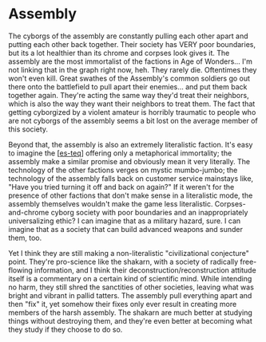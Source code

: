 # Assembly

The cyborgs of the assembly are constantly pulling each other apart and putting each other back together.  Their society has VERY poor boundaries, but its a lot healthier than its chrome and corpses look gives it.  The assembly are the most immortalist of the factions in Age of Wonders...  I'm not linking that in the graph right now, heh.  They rarely die.  Oftentimes they won't even kill.  Great swathes of the Assembly's common soldiers go out there onto the battlefield to pull apart their enemies... and put them back together again.  They're acting the same way they'd treat their neighbors, which is also the way they want their neighbors to treat them.  The fact that getting cyborgized by a violent amateur is horribly traumatic to people who are not cyborgs of the assembly seems a bit lost on the average member of this society.

Beyond that, the assembly is also an extremely literalistic faction.  It's easy to imagine the [[es-teq]] offering only a metaphorical immortality; the assembly make a similar promise and obviously mean it very literally.  The technology of the other factions verges on mystic mumbo-jumbo; the technology of the assembly falls back on customer service mainstays like, "Have you tried turning it off and back on again?"  If it weren't for the presence of other factions that don't make sense in a literalistic mode, the assembly themselves wouldn't make the game less literalistic.  Corpses-and-chrome cyborg society with poor boundaries and an inappropriately universalizing ethic?  I can imagine that as a military hazard, sure.  I can imagine that as a society that can build advanced weapons and sunder them, too.

Yet I think they are still making a non-literalistic "civilizational conjecture" point.  They're pro-science like the shakarn, with a society of radically free-flowing information, and I think their deconstruction/reconstruction attitude itself is a commentary on a certain kind of scientific mind.  While intending no harm, they still shred the sanctities of other societies, leaving what was bright and vibrant in pallid tatters.  The assembly pull everything apart and then "fix" it, yet somehow their fixes only ever result in creating more members of the harsh assembly.  The shakarn are much better at studying things without destroying them, and they're even better at becoming what they study if they choose to do so.



[//begin]: # "Autogenerated link references for markdown compatibility"
[es-teq]: es-teq "Es Teq"
[//end]: # "Autogenerated link references"